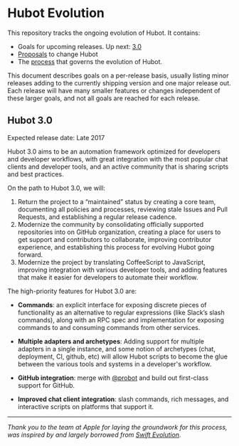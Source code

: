 # Hubot Evolution

[proposal-status]: https://apple.github.io/swift-evolution/

This repository tracks the ongoing evolution of Hubot. It contains:

* Goals for upcoming releases. Up next: [3.0](#hubot-3.0)
* [Proposals](https://github.com/hubotio/evolution/projects/1) to change Hubot
* The [process](CONTRIBUTING.md) that governs the evolution of Hubot.

This document describes goals on a per-release basis, usually listing minor releases adding to the currently shipping version and one major release out. Each release will have many smaller features or changes independent of these larger goals, and not all goals are reached for each release.

## Hubot 3.0

Expected release date: Late 2017

Hubot 3.0 aims to be an automation framework optimized for developers and developer workflows, with great integration with the most popular chat clients and developer tools, and an active community that is sharing scripts and best practices.

On the path to Hubot 3.0, we will:

1. Return the project to a “maintained” status by creating a core team, documenting all policies and processes, reviewing stale Issues and Pull Requests, and establishing a regular release cadence.
2. Modernize the community by consolidating officially supported repositories into on GitHub organization, creating a place for users to get support and contributors to collaborate, improving contributor experience, and establishing this process for evolving Hubot going forward.
3. Modernize the project by translating CoffeeScript to JavaScript, improving integration with various developer tools, and adding features that make it easier for developers to automate their workflow.

The high-priority features for Hubot 3.0 are:

* **Commands**: an explicit interface for exposing discrete pieces of functionality as an alternative to regular expressions (like Slack’s slash commands), along with an RPC spec and implementation for exposing commands to and consuming commands from other services.

* **Multiple adapters and archetypes**: Adding support for multiple adapters in a single instance, and some notion of archetypes (chat, deployment, CI, github, etc) will allow Hubot scripts to become the glue between the various tools and systems in a developer's workflow.

* **GitHub integration**: merge with [@probot](https://github.com/probot) and build out first-class support for GitHub.

* **Improved chat client integration**: slash commands, rich messages, and interactive scripts on platforms that support it.

---

_Thank you to the team at Apple for laying the groundwork for this process, was inspired by and largely borrowed from [Swift Evolution](https://github.com/apple/swift-evolution)._
